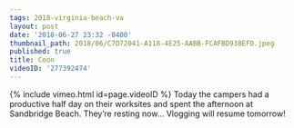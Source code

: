 ```yaml
---
tags: 2018-virginia-beach-va
layout: post
date: '2018-06-27 23:32 -0400'
thumbnail_path: 2018/06/C7D72041-A118-4E25-AABB-FCAFBD938EFD.jpeg
published: true
title: Coon
videoID: '277392474'
---
```

{% include vimeo.html id=page.videoID %}
Today the campers had a productive half day on their worksites and spent the afternoon at Sandbridge Beach. They’re resting now... Vlogging will resume tomorrow!
